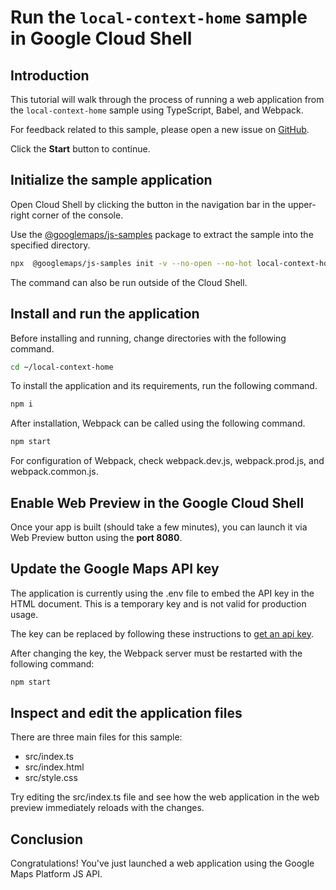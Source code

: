 # Run the `local-context-home` sample in Google Cloud Shell

<walkthrough-tutorial-duration duration="10"/>

## Introduction

This tutorial will walk through the process of running a web application from
the `local-context-home` sample using TypeScript, Babel, and Webpack.

For feedback related to this sample, please open a new issue on
[GitHub](https://github.com/googlemaps/js-samples/issues).

Click the **Start** button to continue.

## Initialize the sample application

Open Cloud Shell by clicking the
<walkthrough-cloud-shell-icon></walkthrough-cloud-shell-icon> button in the
navigation bar in the upper-right corner of the console.

Use the [@googlemaps/js-samples](https://www.npmjs.com/package/@googlemaps/js-samples) package to
extract the sample into the specified directory.

```bash
npx  @googlemaps/js-samples init -v --no-open --no-hot local-context-home ~/local-context-home
```

The command can also be run outside of the Cloud Shell.

## Install and run the application

Before installing and running, change directories with the following command.

```bash
cd ~/local-context-home
```

To install the application and its requirements, run the following command.

```bash
npm i
```

After installation, Webpack can be called using the following command.

```bash
npm start
```

For configuration of Webpack, check
<walkthrough-editor-open-file filePath="local-context-home/webpack.dev.js">webpack.dev.js</walkthrough-editor-open-file>,
<walkthrough-editor-open-file filePath="local-context-home/webpack.prod.js">webpack.prod.js</walkthrough-editor-open-file>,
and
<walkthrough-editor-open-file filePath="local-context-home/webpack.common.js">webpack.common.js</walkthrough-editor-open-file>.

## Enable Web Preview in the Google Cloud Shell

Once your app is built (should take a few minutes), you can launch it via
<walkthrough-spotlight-pointer target="cloudshell" spotlightId="devshell-web-preview-button">Web
Preview button</walkthrough-spotlight-pointer> using the **port 8080**.

## Update the Google Maps API key

The application is currently using the
<walkthrough-editor-open-file filePath="local-context-home/.env">.env</walkthrough-editor-open-file>
file to embed the API key in the HTML document. This is a temporary key and is
not valid for production usage.

The key can be replaced by following these instructions to
[get an api key](https://developers.google.com/maps/documentation/javascript/get-api-key).

After changing the key, the Webpack server must be restarted with the following
command:

```bash
npm start
```

## Inspect and edit the application files

There are three main files for this sample:

*   <walkthrough-editor-open-file filePath="local-context-home/src/index.ts">src/index.ts</walkthrough-editor-open-file>
*   <walkthrough-editor-open-file filePath="local-context-home/src/index.html">src/index.html</walkthrough-editor-open-file>
*   <walkthrough-editor-open-file filePath="local-context-home/src/style.css">src/style.css</walkthrough-editor-open-file>

Try editing the <walkthrough-editor-open-file filePath="local-context-home/src/index.ts">src/index.ts</walkthrough-editor-open-file> file and see how the web application in the web preview immediately reloads with the changes.

## Conclusion

<walkthrough-conclusion-trophy></walkthrough-conclusion-trophy>

Congratulations! You've just launched a web application using the Google Maps
Platform JS API.

